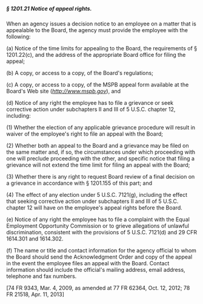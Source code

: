 ##### § 1201.21 Notice of appeal rights. #####

When an agency issues a decision notice to an employee on a matter that is appealable to the Board, the agency must provide the employee with the following:

(a) Notice of the time limits for appealing to the Board, the requirements of § 1201.22(c), and the address of the appropriate Board office for filing the appeal;

(b) A copy, or access to a copy, of the Board's regulations;

(c) A copy, or access to a copy, of the MSPB appeal form available at the Board's Web site (*http://www.mspb.gov*), and

(d) Notice of any right the employee has to file a grievance or seek corrective action under subchapters II and III of 5 U.S.C. chapter 12, including:

(1) Whether the election of any applicable grievance procedure will result in waiver of the employee's right to file an appeal with the Board;

(2) Whether both an appeal to the Board and a grievance may be filed on the same matter and, if so, the circumstances under which proceeding with one will preclude proceeding with the other, and specific notice that filing a grievance will not extend the time limit for filing an appeal with the Board;

(3) Whether there is any right to request Board review of a final decision on a grievance in accordance with § 1201.155 of this part; and

(4) The effect of any election under 5 U.S.C. 7121(g), including the effect that seeking corrective action under subchapters II and III of 5 U.S.C. chapter 12 will have on the employee's appeal rights before the Board.

(e) Notice of any right the employee has to file a complaint with the Equal Employment Opportunity Commission or to grieve allegations of unlawful discrimination, consistent with the provisions of 5 U.S.C. 7121(d) and 29 CFR 1614.301 and 1614.302.

(f) The name or title and contact information for the agency official to whom the Board should send the Acknowledgment Order and copy of the appeal in the event the employee files an appeal with the Board. Contact information should include the official's mailing address, email address, telephone and fax numbers.

[74 FR 9343, Mar. 4, 2009, as amended at 77 FR 62364, Oct. 12, 2012; 78 FR 21518, Apr. 11, 2013]